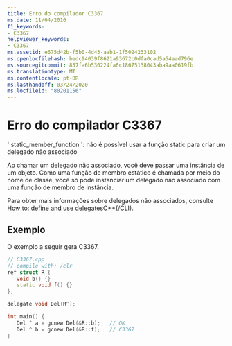 ```yaml
---
title: Erro do compilador C3367
ms.date: 11/04/2016
f1_keywords:
- C3367
helpviewer_keywords:
- C3367
ms.assetid: e675d42b-f5b0-4d43-aab1-1f5024233102
ms.openlocfilehash: bedc94039f8621a93672c0dfa0cad5a54aad796e
ms.sourcegitcommit: 857fa6b530224fa6c18675138043aba9aa0619fb
ms.translationtype: MT
ms.contentlocale: pt-BR
ms.lasthandoff: 03/24/2020
ms.locfileid: "80201156"
---
```

# <a name="compiler-error-c3367"></a>Erro do compilador C3367

' static_member_function ': não é possível usar a função static para criar um delegado não associado

Ao chamar um delegado não associado, você deve passar uma instância de um objeto. Como uma função de membro estático é chamada por meio do nome de classe, você só pode instanciar um delegado não associado com uma função de membro de instância.

Para obter mais informações sobre delegados não associados, consulte [How to: define and use delegatesC++(/CLI)](../../dotnet/how-to-define-and-use-delegates-cpp-cli.md).

## <a name="example"></a>Exemplo

O exemplo a seguir gera C3367.

```cpp
// C3367.cpp
// compile with: /clr
ref struct R {
   void b() {}
   static void f() {}
};

delegate void Del(R^);

int main() {
   Del ^ a = gcnew Del(&R::b);   // OK
   Del ^ b = gcnew Del(&R::f);   // C3367
}
```
